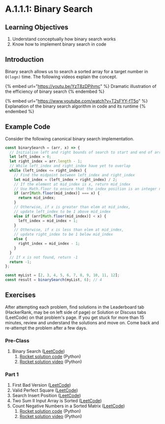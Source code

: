 # A.1.1.1: Binary Search

## Learning Objectives

1. Understand conceptually how binary search works
2. Know how to implement binary search in code

## Introduction

Binary search allows us to search a sorted array for a target number in `O(logn)` time. The following videos explain the concept.

{% embed url="https://youtu.be/YzT8zDPihmc" %}
Dramatic illustration of the efficiency of binary search
{% endembed %}

{% embed url="https://www.youtube.com/watch?v=T2sFYY-fT5o" %}
Explanation of the binary search algorithm in code and its runtime
{% endembed %}

## Example Code

Consider the following canonical binary search implementation.

```javascript
const binarySearch = (arr, x) => {
  // Initialise left and right bounds of search to start and end of arr
  let left_index = 0;
  let right_index = arr.length - 1;
  // While left_index and right_index have yet to overlap
  while (left_index <= right_index) {
    // Find the midpoint between left_index and right_index
    let mid_index = (left_index + right_index) / 2;
    // If the element at mid_index is x, return mid_index
    // Use Math.floor to ensure that the index position is an integer not a decimal
    if (arr[Math.floor(mid_index)] === x) {
      return mid_index;
    }
    // Otherwise, if x is greater than elem at mid_index,
    // update left_index to be 1 above mid_index
    else if (arr[Math.floor(mid_index)] < x) {
      left_index = mid_index + 1;
    }
    // Otherwise, if x is less than elem at mid_index,
    // update right_index to be 1 below mid_index
    else {
      right_index = mid_index - 1;
    }
  }
  // If x is not found, return -1
  return -1;
};

const myList = [2, 3, 4, 5, 6, 7, 8, 9, 10, 11, 12];
const result = binarySearch(myList, 6); // 4
```

## Exercises

After attempting each problem, find solutions in the Leaderboard tab (HackerRank, may be on left side of page) or Solution or Discuss tabs (LeetCode) on that problem's page. If you get stuck for more than 15 minutes, review and understand the solutions and move on. Come back and re-attempt the problem after a few days.

### Pre-Class

1. Binary Search ([LeetCode](https://leetcode.com/problems/binary-search/))
   1. [Rocket solution code](https://pastebin.com/9v2GdhRM) (Python)
   2. [Rocket solution video](https://youtu.be/Z5VjCg2YuPs?t=1147) (Python)

### Part 1

1. First Bad Version ([LeetCode](https://leetcode.com/problems/first-bad-version/))
2. Valid Perfect Square ([LeetCode](https://leetcode.com/problems/valid-perfect-square/))
3. Search Insert Position ([LeetCode](https://leetcode.com/problems/search-insert-position/))
4. Two Sum II Input Array is Sorted ([LeetCode](https://leetcode.com/problems/two-sum-ii-input-array-is-sorted/))
5. Count Negative Numbers in a Sorted Matrix ([LeetCode](https://leetcode.com/problems/count-negative-numbers-in-a-sorted-matrix/))
   1. [Rocket solution code](https://pastebin.com/u7xC2K7t) (Python)
   2. [Rocket solution video](https://youtu.be/Z5VjCg2YuPs?t=1598) (Python)
